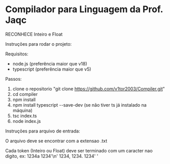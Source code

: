 # Compilador para Linguagem da Prof. Jaqc

RECONHECE Inteiro e Float

Instruções para rodar o projeto: 

Requisitos:
- node.js (preferência maior que v18)
- typescript (preferência maior que v5)

Passos:
1. clone o repositorio "git clone https://github.com/v1tor2003/Compiler.git"
2. cd compiler 
3. npm install 
4. npm install typescript --save-dev (se não tiver ts já instalado na máquina)
5. tsc index.ts
6. node index.js

Instruções para arquivo de entrada:

O arquivo deve se encontrar com a extensao .txt

Cada token (Inteiro ou Float) deve ser terminado com um caracter nao digito, ex:
1234a 1234'\n' 1234, 1234. 1234' '
